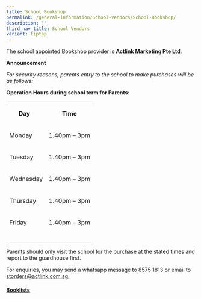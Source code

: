 ```yaml
---
title: School Bookshop
permalink: /general-information/School-Vendors/School-Bookshop/
description: ""
third_nav_title: School Vendors
variant: tiptap
---
```

<p>The school appointed Bookshop provider is&nbsp;<strong>Actlink Marketing Pte Ltd</strong>.</p>
<p><strong>Announcement</strong>
</p>
<p><em>For security reasons, parents entry to the school to make purchases will be as follows:</em>
</p>
<p><strong>Operation Hours during school term for Parents:&nbsp; </strong>&nbsp;&nbsp;</p>
<table style="minWidth: 50px">
<colgroup>
<col>
<col>
</colgroup>
<tbody>
<tr>
<th rowspan="1" colspan="1">
<p><strong>Day</strong> &nbsp;</p>
</th>
<th rowspan="1" colspan="1">
<p><strong>Time</strong>
</p>
</th>
</tr>
<tr>
<td rowspan="1" colspan="1">
<p>Monday</p>
</td>
<td rowspan="1" colspan="1">
<p>1.40pm – 3pm</p>
</td>
</tr>
<tr>
<td rowspan="1" colspan="1">
<p>Tuesday &nbsp;</p>
</td>
<td rowspan="1" colspan="1">
<p>1.40pm – 3pm</p>
</td>
</tr>
<tr>
<td rowspan="1" colspan="1">
<p>Wednesday</p>
</td>
<td rowspan="1" colspan="1">
<p>1.40pm – 3pm</p>
</td>
</tr>
<tr>
<td rowspan="1" colspan="1">
<p>Thursday</p>
</td>
<td rowspan="1" colspan="1">
<p>1.40pm – 3pm</p>
</td>
</tr>
<tr>
<td rowspan="1" colspan="1">
<p>Friday</p>
</td>
<td rowspan="1" colspan="1">
<p>1.40pm – 3pm</p>
</td>
</tr>
<tr>
<td rowspan="1" colspan="1">
<p></p>
</td>
<td rowspan="1" colspan="1">
<p></p>
</td>
</tr>
</tbody>
</table>
<p>Parents should only visit the school for the purchase at the stated times
and report to the guardhouse first.</p>
<p>For enquiries, you may send a whatsapp message to 8575 1813 or email to
<a href="mailto:storders@actlink.com.sg" rel="noopener noreferrer nofollow" target="_blank">storders@actlink.com.sg.</a>
</p>
<h4><strong><u>Booklists</u></strong></h4>
<p></p>
<p></p>
<p></p>